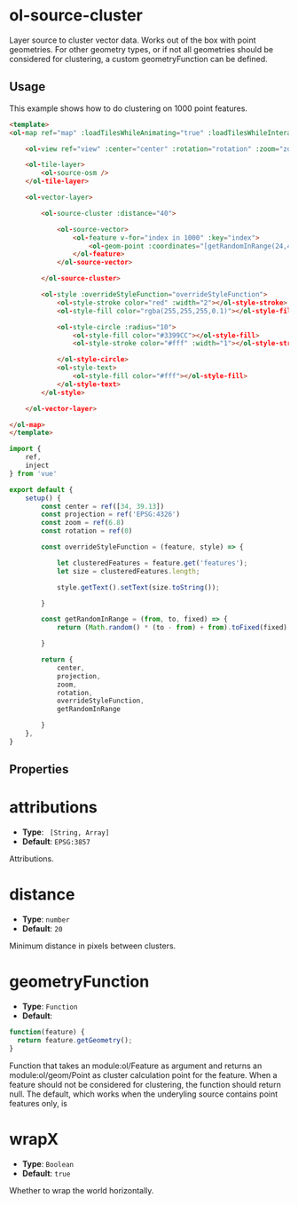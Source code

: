 # ol-source-cluster

Layer source to cluster vector data. Works out of the box with point geometries. For other geometry types, or if not all geometries should be considered for clustering, a custom geometryFunction can be defined.

<script setup>
import ClusterDemo from "@demos/ClusterDemo.vue"

</script>

<ClientOnly>
<ClusterDemo />
</ClientOnly>

## Usage
This example shows how to do clustering on 1000 point features.

```html
<template>
<ol-map ref="map" :loadTilesWhileAnimating="true" :loadTilesWhileInteracting="true" style="height:800px">

    <ol-view ref="view" :center="center" :rotation="rotation" :zoom="zoom" :projection="projection" />

    <ol-tile-layer>
        <ol-source-osm />
    </ol-tile-layer>

    <ol-vector-layer>

        <ol-source-cluster :distance="40">

            <ol-source-vector>
                <ol-feature v-for="index in 1000" :key="index">
                    <ol-geom-point :coordinates="[getRandomInRange(24,45,3),getRandomInRange(35,41,3)]"></ol-geom-point>
                </ol-feature>
            </ol-source-vector>

        </ol-source-cluster>

        <ol-style :overrideStyleFunction="overrideStyleFunction">
            <ol-style-stroke color="red" :width="2"></ol-style-stroke>
            <ol-style-fill color="rgba(255,255,255,0.1)"></ol-style-fill>

            <ol-style-circle :radius="10">
                <ol-style-fill color="#3399CC"></ol-style-fill>
                <ol-style-stroke color="#fff" :width="1"></ol-style-stroke>

            </ol-style-circle>
            <ol-style-text>
                <ol-style-fill color="#fff"></ol-style-fill>
            </ol-style-text>
        </ol-style>

    </ol-vector-layer>

</ol-map>
</template>

```

```js
import {
    ref,
    inject
} from 'vue'

export default {
    setup() {
        const center = ref([34, 39.13])
        const projection = ref('EPSG:4326')
        const zoom = ref(6.8)
        const rotation = ref(0)

        const overrideStyleFunction = (feature, style) => {

            let clusteredFeatures = feature.get('features');
            let size = clusteredFeatures.length;

            style.getText().setText(size.toString());

        }

        const getRandomInRange = (from, to, fixed) => {
            return (Math.random() * (to - from) + from).toFixed(fixed) * 1;

        }

        return {
            center,
            projection,
            zoom,
            rotation,
            overrideStyleFunction,
            getRandomInRange

        }
    },
}
```


## Properties

# attributions

- **Type**: ` [String, Array]`
- **Default**: `EPSG:3857` 

Attributions.

# distance

- **Type**: `number`
- **Default**: `20` 
	
Minimum distance in pixels between clusters.

# geometryFunction

- **Type**: `Function`
- **Default**: 
```js
function(feature) {
  return feature.getGeometry();
}
```
Function that takes an module:ol/Feature as argument and returns an module:ol/geom/Point as cluster calculation point for the feature. When a feature should not be considered for clustering, the function should return null. The default, which works when the underyling source contains point features only, is


# wrapX

- **Type**: `Boolean`
- **Default**: `true` 

Whether to wrap the world horizontally.
